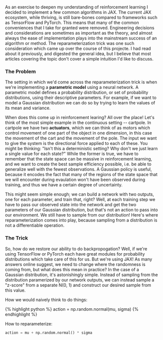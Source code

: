 
As an exercise to deepen my understanding of reinforcement learning I decided to implement a few common algorithms in JAX. The current JAX ecosystem, while thriving, is still bare-bones compared to frameworks such as TensorFlow and PyTorch. This means that many of the common conveniences that I take for granted were removed. Engineering decisions and considerations are sometimes as important as the theory, and almost always the ease of implementation plays into the mainstream success of an algorithm or method. The reparameterization trick was one such consideration which came up over the course of this projecte. I had read about it previously, and digested the general idea, but I believe that most articles covering the topic don't cover a simple intuition I'd like to discuss.

### The Problem

The setting in which we'd come across the reparameterization trick is when we're implementing a **parametric model** using a neural network. A parametric model defines a probability distribution, or set of probability distributions, using their descriptive parameters. For example, if we want to model a Gaussian distribution we can do so by trying to learn the values of its mean and variance.

When does this come up in reinforcement learing? All over the place! Let's think of the most simple example in the continuous setting -- cartpole. In cartpole we have two **actuators**, which we can think of as motors which control movement of one part of the object in one dimension, in this case the movement of the cart and the movement of the pole. The input we want to give the system is the directional force applied to each of these. You might be thinking: "Isn't this a deterministic setting? Why don't we just learn a single value for each state?" While the former is true, we have to remember that the state space can be massive in reinforcement learning, and we want to create the best sample efficiency possible, i.e. be able to generalize well with the fewest observations. A Gaussian policy is useful, because it encodes the fact that many of the regions of the state space that we will encounter during evaulation won't have been observed during training, and thus we have a certain degree of uncertainty.

This might seem simple enough; we can build a network with two outputs, one for each parameter, and train that, right? Well, at each training step we have to pass our observed state into the network and get the two parameters of our Gaussian distribution, but that's not an action to pass into our environment. We still have to sample from our distribution! Here's where reparameterization comes into play, because sampling from a distribution is not a differentiable operation.

### The Trick

So, how do we restore our ability to do backpropogation? Well, if we're using TensorFlow or PyTorch each have great modules for probability distributions which take care of this for us. But we're using JAX! As many answers online suggest, we need to change where the randomness is coming from, but what does this mean in practice? In the case of a Gaussian distribution, it's astonishingly simple. Instead of sampling from the distribution paramerized by our network outputs, we can instead sample a "z-score" from a separate N(0, 1) and construct our desired sample from this value.

How we would naively think to do things:

{% highlight python %}
action = np.random.normal(mu, sigma)
{% endhighlight %}

How to reparameterize:

```python
action = mu + np.random.normal() * sigma 
```



